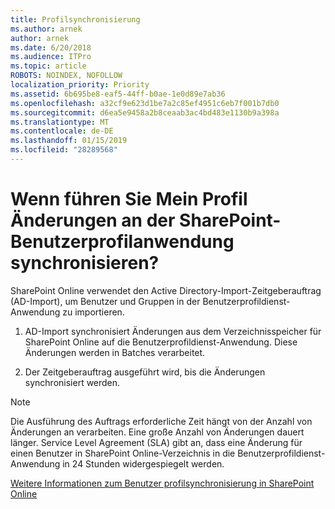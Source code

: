 ```yaml
---
title: Profilsynchronisierung
ms.author: arnek
author: arnek
ms.date: 6/20/2018
ms.audience: ITPro
ms.topic: article
ROBOTS: NOINDEX, NOFOLLOW
localization_priority: Priority
ms.assetid: 6b695be8-eaf5-44ff-b0ae-1e0d89e7ab36
ms.openlocfilehash: a32cf9e623d1be7a2c85ef4951c6eb7f001b7db0
ms.sourcegitcommit: d6ea5e9458a2b8ceaab3ac4bd483e1130b9a398a
ms.translationtype: MT
ms.contentlocale: de-DE
ms.lasthandoff: 01/15/2019
ms.locfileid: "28289568"
---
```

# <a name="when-do-my-profile-changes-sync-to-the-sharepoint-user-profile-application"></a>Wenn führen Sie Mein Profil Änderungen an der SharePoint-Benutzerprofilanwendung synchronisieren?

SharePoint Online verwendet den Active Directory-Import-Zeitgeberauftrag (AD-Import), um Benutzer und Gruppen in der Benutzerprofildienst-Anwendung zu importieren. 
  
1. AD-Import synchronisiert Änderungen aus dem Verzeichnisspeicher für SharePoint Online auf die Benutzerprofildienst-Anwendung. Diese Änderungen werden in Batches verarbeitet.
    
2. Der Zeitgeberauftrag ausgeführt wird, bis die Änderungen synchronisiert werden.
    
> [!NOTE]
> Die Ausführung des Auftrags erforderliche Zeit hängt von der Anzahl von Änderungen an verarbeiten. Eine große Anzahl von Änderungen dauert länger. Service Level Agreement (SLA) gibt an, dass eine Änderung für einen Benutzer in SharePoint Online-Verzeichnis in die Benutzerprofildienst-Anwendung in 24 Stunden widergespiegelt werden. 
  
[Weitere Informationen zum Benutzer profilsynchronisierung in SharePoint Online](https://go.microsoft.com/fwlink/?linkid=875671)
  


